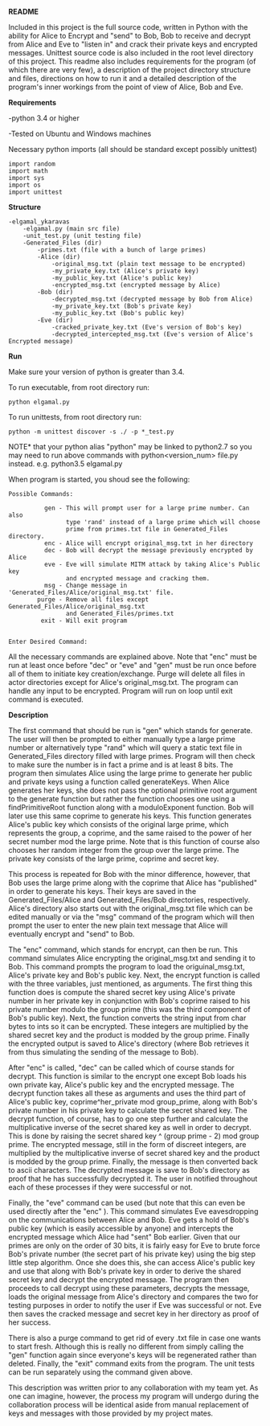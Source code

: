 **README**

Included in this project is the full source code, written in Python with the ability 
for Alice to Encrypt and "send" to Bob, Bob to receive and decrypt from Alice and Eve 
to "listen in" and crack their private keys and encrypted messages. Unittest source 
code is also included in the root level directory of this project. This readme also
includes requirements for the program (of which there are very few), a description
of the project directory structure and files, directions on how to run it and a 
detailed description of the program's inner workings from the point of view of Alice,
Bob and Eve. 


**Requirements**


-python 3.4 or higher

-Tested on Ubuntu and Windows machines

Necessary python imports (all should be standard except
possibly unittest)

	import random
	import math
	import sys
	import os
	import unittest


**Structure**

	-elgamal_ykaravas
		-elgamal.py (main src file)
		-unit_test.py (unit testing file) 
		-Generated_Files (dir)
			-primes.txt (file with a bunch of large primes)
			-Alice (dir)
				-original_msg.txt (plain text message to be encrypted)
				-my_private_key.txt (Alice's private key)
				-my_public_key.txt (Alice's public key)
				-encrypted_msg.txt (encrypted message by Alice)
			-Bob (dir)
			  	-decrypted_msg.txt (decrypted message by Bob from Alice)
				-my_private_key.txt (Bob's private key)
				-my_public_key.txt (Bob's public key)
			-Eve (dir)
				-cracked_private_key.txt (Eve's version of Bob's key)
				-decrypted_intercepted_msg.txt (Eve's version of Alice's Encrypted message)
      


**Run**

Make sure your version of python is greater than 3.4.

To run executable, from root directory run:

    python elgamal.py


To run unittests, from root directory run:

    python -m unittest discover -s ./ -p *_test.py


NOTE* that your python alias "python" may be linked to python2.7 so you may need
to run above commands with python<version_num> file.py instead. e.g. python3.5 elgamal.py


When program is started, you shoud see the following:

	Possible Commands:

			  gen - This will prompt user for a large prime number. Can also
					type 'rand' instead of a large prime which will choose
					prime from primes.txt file in Generated_Files directory.
			  enc - Alice will encrypt original_msg.txt in her directory
			  dec - Bob will decrypt the message previously encrypted by Alice
			  eve - Eve will simulate MITM attack by taking Alice's Public key
					and encrypted message and cracking them.
			  msg - Change message in 'Generated_Files/Alice/original_msg.txt' file.
			purge - Remove all files except Generated_Files/Alice/original_msg.txt
					and Generated_Files/primes.txt
			 exit - Will exit program


	Enter Desired Command: 


All the necessary commands are explained above. Note that "enc" must be run at least once
before "dec" or "eve" and "gen" must be run once before all of them to initiate key 
creation/exchange. Purge will delete all files in actor directories except for Alice's
original_msg.txt. The program can handle any input to be encrypted. Program will run on loop 
until exit command is executed.


**Description**


The first command that should be run is "gen" which stands for generate. The user will then be 
prompted to either manually type a large prime number or alternatively type "rand" which will
query a static text file in Generated_Files directory filled with large primes. Program will
then check to make sure the number is in fact a prime and is at least 8 bits. The program then
simulates Alice using the large prime to generate her public and private keys using a function 
called generateKeys. When Alice generates her keys, she does not pass the optional primitive root
argument to the generate function but rather the function chooses one using a findPrimitiveRoot
function along with a moduloExponent function. Bob will later use this same coprime to generate
his keys. This function generates Alice's public key which consists of the original large prime,
which represents the group, a coprime, and the same raised to the power of her secret number mod 
the large prime. Note that is this function of course also chooses her random integer from the group
over the large prime. The private key consists of the large prime, coprime and secret key. 

This process is repeated for Bob with the minor difference, however, that Bob uses the large prime
along with the coprime that Alice has "published" in order to generate his keys. Their keys are saved
in the Generated_Files/Alice and Generated_Files/Bob directories, respectively. Alice's directory
also starts out with the original_msg.txt file which can be edited manually or via the "msg" 
command of the program which will then prompt the user to enter the new plain text message that 
Alice will eventually encrypt and "send" to Bob. 

The "enc" command, which stands for encrypt, can then be run. This command simulates Alice encrypting
the original_msg.txt and sending it to Bob. This command prompts the program to load the origuinal_msg.txt,
Alice's private key and Bob's public key. Next, the encrypt function is called with the three variables, 
just mentioned, as arguments. The first thing this function does is compute the shared secret key using
Alice's private number in her private key in conjunction with Bob's coprime raised to his private number
modulo the group prime (this was the third component of Bob's public key). Next, the function converts
the string input from char bytes to ints so it can be encrypted. These integers are multiplied by the 
shared secret key and the product is modded by the group prime. Finally the encrypted output is saved to 
Alice's directory (where Bob retrieves it from thus simulating the sending of the message to Bob).  

After "enc" is called, "dec" can be called which of course stands for decrypt. This function is similar 
to the encrypt one except Bob loads his own private kay, Alice's public key and the encrypted message. 
The decrypt function takes all these as arguments and uses the third part of Alice's public key,
coprime^her_private mod group_prime, along with Bob's private number in his private key to calculate 
the secret shared key. The decrypt function, of course, has to go one step further and calculate the 
multiplicative inverse of the secret shared key as well in order to decrypt. This is done by raising 
the secret shared key ^ (group prime - 2) mod group prime. The encrypted message, still in the form of
discreet integers, are multiplied by the multiplicative inverse of secret shared key and the product is
modded by the group prime. Finally, the message is then converted back to ascii characters. The decrypted
message is save to Bob's directory as proof that he has successfully decrypted it. The user in notified 
throughout each of these processes if they were successful or not. 

Finally, the "eve" command can be used (but note that this can even be used directly after the "enc" 
). This command simulates Eve eavesdropping on the communications between Alice and Bob. Eve gets a
hold of Bob's public key (which is easily accessible by anyone) and intercepts the encrypted message 
which Alice had "sent" Bob earlier. Given that our primes are only on the order of 30 bits, it is fairly
easy for Eve to brute force Bob's private number (the secret part of his private key) using the big 
step little step algorithm. Once she does this, she can access Alice's public key and use that along
with Bob's private key in order to derive the shared secret key and decrypt the encrypted message. The
program then proceeds to call decrypt using these parameters, decrypts the message, loads the original 
message from Alice's directory and compares the two for testing purposes in order to notify the user if 
Eve was successful or not. Eve then saves the cracked message and secret key in her directory as proof
of her success.

There is also a purge command to get rid of every .txt file in case one wants to start fresh. Although 
this is really no different from simply calling the "gen" function again since everyone's keys will be 
regenerated rather than deleted. Finally, the "exit" command exits from the program. The unit tests can 
be run separately using the command given above. 

This description was written prior to any collaboration with my team yet. As one can imagine, however,
the process my program will undergo during the collaboration process will be identical aside from 
manual replacement of keys and messages with those provided by my project mates. 
























